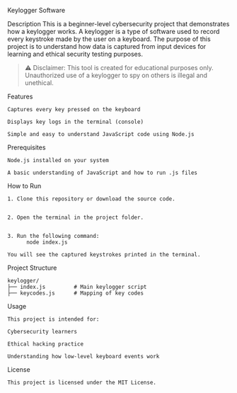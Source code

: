 Keylogger Software

Description
        This is a beginner-level cybersecurity project that demonstrates how a keylogger works. 
        A keylogger is a type of software used to record every keystroke made by the user on a keyboard.
        The purpose of this project is to understand how data is captured from input devices for learning and ethical security testing purposes.

> ⚠ Disclaimer: This tool is created for educational purposes only. Unauthorized use of a keylogger to spy on others is illegal and unethical.



Features

    Captures every key pressed on the keyboard

    Displays key logs in the terminal (console)

    Simple and easy to understand JavaScript code using Node.js


Prerequisites

    Node.js installed on your system

    A basic understanding of JavaScript and how to run .js files


How to Run

    1. Clone this repository or download the source code.


    2. Open the terminal in the project folder.


    3. Run the following command:
          node index.js

    You will see the captured keystrokes printed in the terminal.

Project Structure

    keylogger/
    ├── index.js         # Main keylogger script
    ├── keycodes.js      # Mapping of key codes

Usage
    
    This project is intended for:
    
    Cybersecurity learners
    
    Ethical hacking practice
    
    Understanding how low-level keyboard events work


License

    This project is licensed under the MIT License.

